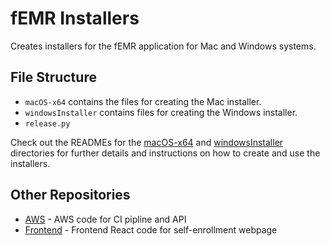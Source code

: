 # fEMR Installers

Creates installers for the fEMR application for Mac and Windows systems.

## File Structure

- `macOS-x64` contains the files for creating the Mac installer.
- `windowsInstaller` contains files for creating the Windows installer.
- `release.py` 

Check out the READMEs for the [macOS-x64](macOS-x64/README.md) and [windowsInstaller](windowsInstaller/README.md) directories for further details and instructions on how to create and use the installers.

## Other Repositories
- [AWS](https://github.com/CPSECapstone/self-enrollment-frontend) - AWS code for CI pipline and API
- [Frontend](https://github.com/CPSECapstone/self-enrollment-frontend) - Frontend React code for self-enrollment webpage

